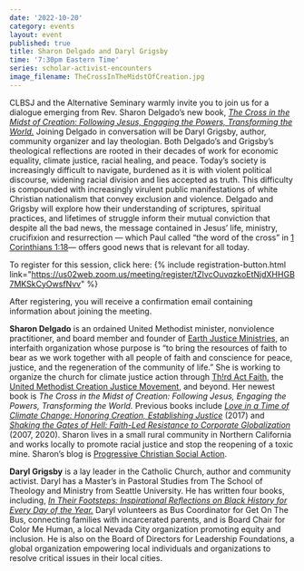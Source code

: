 ```yaml
---
date: '2022-10-20'
category: events
layout: event
published: true
title: Sharon Delgado and Daryl Grigsby
time: '7:30pm Eastern Time'
series: scholar-activist-encounters
image_filename: TheCrossInTheMidstOfCreation.jpg
---
```

CLBSJ and the Alternative Seminary warmly invite you to join us for a dialogue emerging from Rev. Sharon Delgado’s new book, [_The Cross in the Midst of Creation: Following Jesus, Engaging the Powers, Transforming the World._](https://www.fortresspress.com/store/product/9781506471693/The-Cross-in-the-Midst-of-Creation) Joining Delgado in conversation will be Daryl Grigsby, author, community organizer and lay theologian. Both Delgado’s and Grigsby’s theological reflections are rooted in their decades of work for economic equality, climate justice, racial healing, and peace. Today’s society is increasingly difficult to navigate, burdened as it is with violent political discourse, widening racial division and lies accepted as truth. This difficulty is compounded with increasingly virulent public manifestations of white Christian nationalism  that convey exclusion and violence. Delgado and Grigsby will explore how their understanding of scriptures, spiritual practices, and lifetimes of struggle inform their mutual conviction that despite all the bad news, the message contained in Jesus’ life, ministry, crucifixion and resurrection — which Paul called “the word of the cross” in [1 Corinthians 1:18](https://biblehub.com/1_corinthians/1-18.htm)— offers good news that is relevant for all today.

To register for this session, click here: {% include registration-button.html link="https://us02web.zoom.us/meeting/register/tZIvcOuvqzkoEtNjdXHHGB7MKSkCyOwsfNvv" %}

After registering, you will receive a confirmation email containing information about joining the meeting.

**Sharon Delgado** is an ordained United Methodist minister, nonviolence practitioner, and board member and founder of [Earth Justice Ministries](https://earth-justice.org/), an interfaith organization whose purpose is “to bring the resources of faith to bear as we work together with all people of faith and conscience for peace, justice, and the regeneration of the community of life.” She is working to organize the church for climate justice action through [Th!rd Act Faith](https://thirdact.org/faith/), the [United Methodist Creation Justice Movement](https://umcreationjustice.org/song-of-the-earth-movement/), and beyond. Her newest book is _The Cross in the Midst of Creation: Following Jesus, Engaging the Powers, Transforming the World._ Previous books include [_Love in a Time of Climate Change:  Honoring Creation, Establishing Justice_](https://sharondelgado.org/love-in-a-time-of-climate-change/) (2017) and [_Shaking the Gates of Hell:  Faith-Led Resistance to Corporate Globalization_](https://sharondelgado.org/shaking-the-gates-of-hell/) (2007, 2020). Sharon lives in a small rural community in Northern California and works locally to promote racial justice and stop the reopening of a toxic mine. Sharon’s blog is [Progressive Christian Social Action](https://sharondelgado.org/).

**Daryl Grigsby** is a lay leader in the Catholic Church, author and community activist. Daryl has a Master’s in Pastoral Studies from The School of Theology and Ministry from Seattle University. He has written four books, including, [_In Their Footsteps: Inspirational Reflections on Black History for Every Day of the Year._](https://www.amazon.com/Their-Footsteps-Inspirational-Reflections-History/dp/0879463368) Daryl volunteers as Bus Coordinator for Get On The Bus, connecting families with incarcerated parents, and is Board Chair for Color Me Human, a local Nevada City organization promoting equity and inclusion. He is also on the Board of Directors for Leadership Foundations, a global organization empowering local individuals and organizations to resolve critical issues in their local cities.
